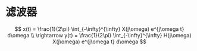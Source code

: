 # 滤波器

$$
x(t) = \frac{1}{2\pi} \int_{-\infty}^{\infty} X(j\omega) e^{j\omega t} d\omega \\
\rightarrow y(t) = \frac{1}{2\pi} \int_{-\infty}^{\infty} H(j\omega) X(j\omega) e^{j\omega t} d\omega
$$